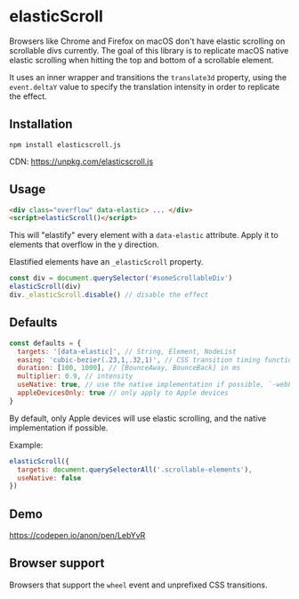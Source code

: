 # elasticScroll
Browsers like Chrome and Firefox on macOS don't have elastic scrolling on scrollable divs currently. The goal of this library is to replicate macOS native elastic scrolling when hitting the top and bottom of a scrollable element.

It uses an inner wrapper and transitions the `translate3d` property, using the `event.deltaY` value to specify the translation intensity in order to replicate the effect.

## Installation

```
npm install elasticscroll.js
```
CDN: https://unpkg.com/elasticscroll.js

## Usage
```html
<div class="overflow" data-elastic> ... </div>
<script>elasticScroll()</script>
```

This will "elastify" every element with a `data-elastic` attribute. Apply it to elements that overflow in the y direction.

Elastified elements have an `_elasticScroll` property.

```js
const div = document.querySelector('#someScrollableDiv')
elasticScroll(div)
div._elasticScroll.disable() // disable the effect
```

## Defaults

```js
const defaults = {
  targets: '[data-elastic]', // String, Element, NodeList
  easing: 'cubic-bezier(.23,1,.32,1)', // CSS transition timing function (ease-out-quint)
  duration: [100, 1000], // [BounceAway, BounceBack] in ms
  multiplier: 0.9, // intensity
  useNative: true, // use the native implementation if possible, `-webkit-overflow-scrolling` on iOS
  appleDevicesOnly: true // only apply to Apple devices
}
```

By default, only Apple devices will use elastic scrolling, and the native implementation if possible.

Example:
```js
elasticScroll({
  targets: document.querySelectorAll('.scrollable-elements'),
  useNative: false
})
```

## Demo

https://codepen.io/anon/pen/LebYvR

## Browser support

Browsers that support the `wheel` event and unprefixed CSS transitions.
